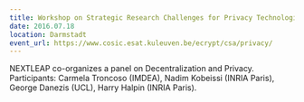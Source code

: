 ```yaml
---
title: Workshop on Strategic Research Challenges for Privacy Technologies
date: 2016.07.18
location: Darmstadt
event_url: https://www.cosic.esat.kuleuven.be/ecrypt/csa/privacy/
---
```


NEXTLEAP co-organizes a panel on Decentralization and Privacy. Participants: Carmela Troncoso (IMDEA), Nadim Kobeissi (INRIA Paris), George Danezis (UCL), Harry Halpin (INRIA Paris).
